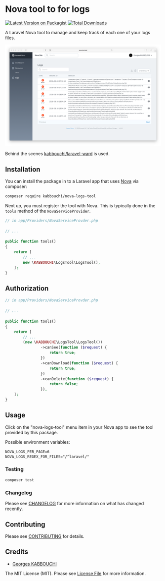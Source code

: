 # Nova tool to for logs

[![Latest Version on Packagist](https://img.shields.io/packagist/v/kabbouchi/nova-logs-tool.svg?style=flat-square)](https://packagist.org/packages/kabbouchi/nova-logs-tool)
[![Total Downloads](https://img.shields.io/packagist/dt/kabbouchi/nova-logs-tool.svg?style=flat-square)](https://packagist.org/packages/kabbouchi/nova-logs-tool)

A Laravel Nova tool to manage and keep track of each one of your logs files.

![screenshot of the backup tool](https://raw.githubusercontent.com/KABBOUCHI/nova-logs-tool/master/docs/screenshot.png?20180828)

Behind the scenes [kabbouchi/laravel-ward](https://github.com/KABBOUCHI/laravel-ward) is used.

## Installation

You can install the package in to a Laravel app that uses [Nova](https://nova.laravel.com) via composer:

```bash
composer require kabbouchi/nova-logs-tool
```

Next up, you must register the tool with Nova. This is typically done in the `tools` method of the `NovaServiceProvider`.

```php
// in app/Providers/NovaServiceProvder.php

// ...

public function tools()
{
    return [
        // ...
        new \KABBOUCHI\LogsTool\LogsTool(),
    ];
}
```

## Authorization
```php
// in app/Providers/NovaServiceProvder.php

// ...

public function tools()
{
    return [
        // ...
        (new \KABBOUCHI\LogsTool\LogsTool())
                ->canSee(function ($request) {
                    return true;
                })
                ->canDownload(function ($request) {
                    return true;
                })
                ->canDelete(function ($request) {
                    return false;
                }),
    ];
}
```

## Usage

Click on the "nova-logs-tool" menu item in your Nova app to see the tool provided by this package.

Possible environment variables:

``` env
NOVA_LOGS_PER_PAGE=6
NOVA_LOGS_REGEX_FOR_FILES="/^laravel/"
```

### Testing

``` bash
composer test
```

### Changelog

Please see [CHANGELOG](CHANGELOG.md) for more information on what has changed recently.

## Contributing

Please see [CONTRIBUTING](CONTRIBUTING.md) for details.

## Credits

- [Georges KABBOUCHI](https://github.com/kabbouchi)

The MIT License (MIT). Please see [License File](LICENSE.md) for more information.
